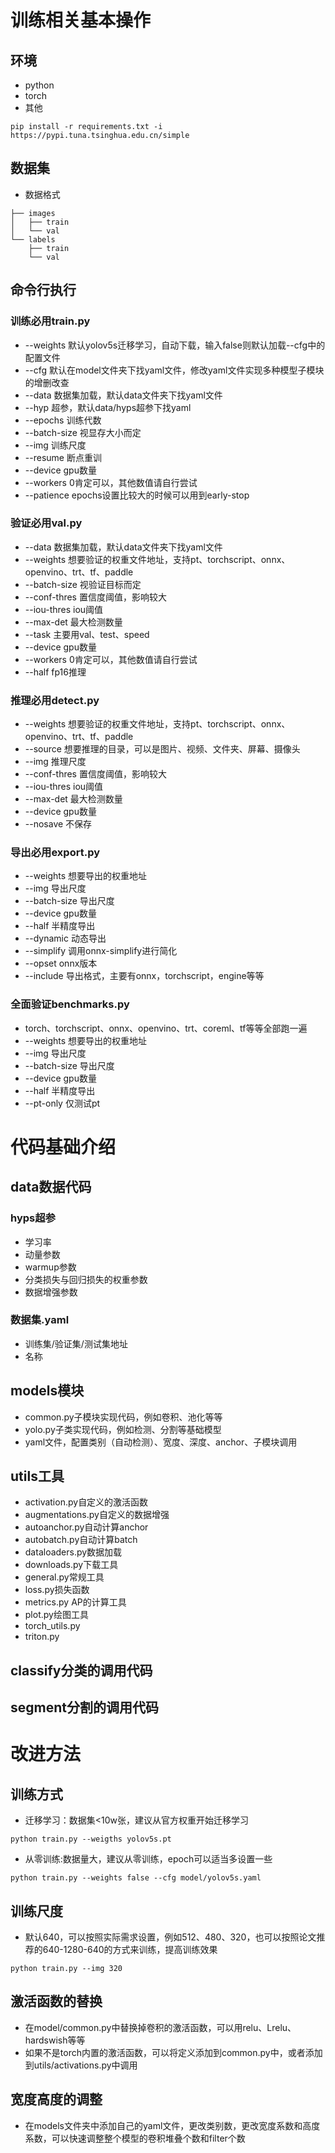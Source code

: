 # 训练相关基本操作
## 环境
+ python
+ torch
+ 其他
```
pip install -r requirements.txt -i  https://pypi.tuna.tsinghua.edu.cn/simple

```
## 数据集
+ 数据格式
```
├── images
│   ├── train
│   └── val
└── labels
    ├── train
    └── val

```
## 命令行执行
### 训练必用train.py
+ --weights 默认yolov5s迁移学习，自动下载，输入false则默认加载--cfg中的配置文件
+ --cfg 默认在model文件夹下找yaml文件，修改yaml文件实现多种模型子模块的增删改查
+ --data 数据集加载，默认data文件夹下找yaml文件
+ --hyp 超参，默认data/hyps超参下找yaml
+ --epochs 训练代数
+ --batch-size 视显存大小而定
+ --img 训练尺度
+ --resume 断点重训
+ --device gpu数量
+ --workers 0肯定可以，其他数值请自行尝试
+ --patience epochs设置比较大的时候可以用到early-stop

### 验证必用val.py
+ --data 数据集加载，默认data文件夹下找yaml文件
+ --weights 想要验证的权重文件地址，支持pt、torchscript、onnx、openvino、trt、tf、paddle
+ --batch-size 视验证目标而定
+ --conf-thres 置信度阈值，影响较大
+ --iou-thres iou阈值
+ --max-det 最大检测数量
+ --task 主要用val、test、speed
+ --device gpu数量
+ --workers 0肯定可以，其他数值请自行尝试
+ --half fp16推理

### 推理必用detect.py
+ --weights 想要验证的权重文件地址，支持pt、torchscript、onnx、openvino、trt、tf、paddle
+ --source 想要推理的目录，可以是图片、视频、文件夹、屏幕、摄像头
+ --img 推理尺度
+ --conf-thres 置信度阈值，影响较大
+ --iou-thres iou阈值
+ --max-det 最大检测数量
+ --device gpu数量
+ --nosave 不保存

### 导出必用export.py
+ --weights 想要导出的权重地址
+ --img 导出尺度
+ --batch-size 导出尺度
+ --device gpu数量
+ --half 半精度导出
+ --dynamic 动态导出
+ --simplify 调用onnx-simplify进行简化
+ --opset onnx版本
+ --include 导出格式，主要有onnx，torchscript，engine等等

### 全面验证benchmarks.py
+ torch、torchscript、onnx、openvino、trt、coreml、tf等等全部跑一遍
+ --weights 想要导出的权重地址
+ --img 导出尺度
+ --batch-size 导出尺度
+ --device gpu数量
+ --half 半精度导出
+ --pt-only 仅测试pt

# 代码基础介绍
## data数据代码
### hyps超参
+ 学习率
+ 动量参数
+ warmup参数
+ 分类损失与回归损失的权重参数
+ 数据增强参数
### 数据集.yaml
+ 训练集/验证集/测试集地址
+ 名称
## models模块
+ common.py子模块实现代码，例如卷积、池化等等
+ yolo.py子类实现代码，例如检测、分割等基础模型
+ yaml文件，配置类别（自动检测）、宽度、深度、anchor、子模块调用
## utils工具
+ activation.py自定义的激活函数
+ augmentations.py自定义的数据增强
+ autoanchor.py自动计算anchor
+ autobatch.py自动计算batch
+ dataloaders.py数据加载
+ downloads.py下载工具
+ general.py常规工具
+ loss.py损失函数
+ metrics.py AP的计算工具
+ plot.py绘图工具
+ torch_utils.py
+ triton.py
## classify分类的调用代码
## segment分割的调用代码

# 改进方法
## 训练方式
+ 迁移学习：数据集<10w张，建议从官方权重开始迁移学习
```
python train.py --weigths yolov5s.pt
```
+ 从零训练:数据量大，建议从零训练，epoch可以适当多设置一些
```
python train.py --weights false --cfg model/yolov5s.yaml
```
## 训练尺度
+ 默认640，可以按照实际需求设置，例如512、480、320，也可以按照论文推荐的640-1280-640的方式来训练，提高训练效果
```
python train.py --img 320
```
## 激活函数的替换
+ 在model/common.py中替换掉卷积的激活函数，可以用relu、Lrelu、hardswish等等
+ 如果不是torch内置的激活函数，可以将定义添加到common.py中，或者添加到utils/activations.py中调用
## 宽度高度的调整
+ 在models文件夹中添加自己的yaml文件，更改类别数，更改宽度系数和高度系数，可以快速调整整个模型的卷积堆叠个数和filter个数